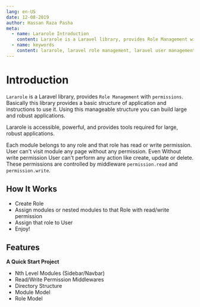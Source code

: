 ```yaml
---
lang: en-US
date: 12-08-2019
author: Hassan Raza Pasha
meta:
  - name: Lararole Introduction
    content: Lararole is a Laravel library, provides Role Management with permissions. Basically this library provides a basic structure of application and instructions to use it. Using this manageable structure you can build large and robust applications.Lararole is accessible, powerful, and provides tools required for large, robust applications. Each module belongs to any role and that role has read or write permission. User can't visit module any page without any permission. Even Without write permission User can't perform any action like create, update or delete. These permissions are controlled by middleware permission.read and permission.write.
  - name: keywords
    content: lararole, laravel role management, laravel user management, laravel library, laravel package, laravel management system
---
```


# Introduction

`Lararole` is a Laravel library, provides `Role Management` with `permissions`.
Basically this library provides a basic structure of application and instructions to use it. Using this manageable structure you can build large and robust applications.

Lararole is accessible, powerful, and provides tools required for large, robust applications.

Each module belongs to any role and that role has read or write permission.
User can't visit module any page without any permission. Even Without write permission User can't perform any action like create, update or delete.
These permissions are controlled by middleware `permission.read` and `permission.write`.

## How It Works

-   Create Role
-   Assign modules or nested modules to that Role with read/write permission
-   Assign that role to User
-   Enjoy!

## Features

**A Quick Start Project**
-   Nth Level Modules (Sidebar/Navbar)
-   Read/Write Permission Middlewares
-   Directory Structure
-   Module Model
-   Role Model

